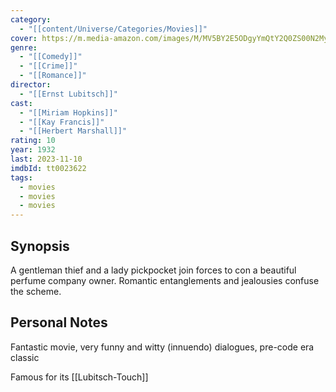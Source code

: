 ```yaml
---
category:
  - "[[content/Universe/Categories/Movies]]"
cover: https://m.media-amazon.com/images/M/MV5BY2E5ODgyYmQtY2Q0ZS00N2MyLWJhYzktYTliMWEyOWM2OGNiXkEyXkFqcGdeQXVyMDI2NDg0NQ@@._V1_SX300.jpg
genre:
  - "[[Comedy]]"
  - "[[Crime]]"
  - "[[Romance]]"
director:
  - "[[Ernst Lubitsch]]"
cast:
  - "[[Miriam Hopkins]]"
  - "[[Kay Francis]]"
  - "[[Herbert Marshall]]"
rating: 10
year: 1932
last: 2023-11-10
imdbId: tt0023622
tags:
  - movies
  - movies
  - movies
---
```

## Synopsis

A gentleman thief and a lady pickpocket join forces to con a beautiful perfume company owner. Romantic entanglements and jealousies confuse the scheme.


## Personal Notes

Fantastic movie, very funny and witty (innuendo) dialogues, pre-code era classic

Famous for its [[Lubitsch-Touch]]

